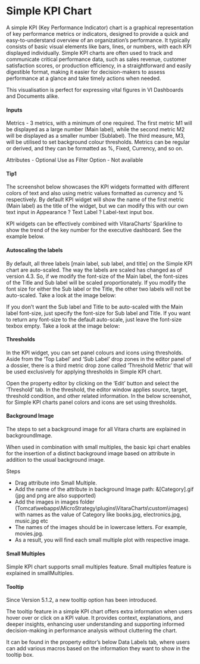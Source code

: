 # Simple KPI Chart

A simple KPI (Key Performance Indicator) chart is a graphical representation of key performance metrics or indicators, designed to provide a quick and easy-to-understand overview of an organization’s performance. It typically consists of basic visual elements like bars, lines, or numbers, with each KPI displayed individually. Simple KPI charts are often used to track and communicate critical performance data, such as sales revenue, customer satisfaction scores, or production efficiency, in a straightforward and easily digestible format, making it easier for decision-makers to assess performance at a glance and take timely actions when needed.

This visualisation is perfect for expressing vital figures in VI Dashboards and Documents alike.

#### Inputs <a href="#inputs" id="inputs"></a>

Metrics - 3 metrics, with a minimum of one required. The first metric M1 will be displayed as a large number (Main label), while the second metric M2 will be displayed as a smaller number (Sublabel). The third measure, M3, will be utilised to set background colour thresholds. Metrics can be regular or derived, and they can be formatted as %, Fixed, Currency, and so on.

Attributes - Optional Use as Filter Option - Not available

#### Tip1 <a href="#tip1" id="tip1"></a>

The screenshot below showcases the KPI widgets formatted with different colors of text and also using metric values formatted as currency and % respectively. By default KPI widget will show the name of the first metric (Main label) as the title of the widget, but we can modify this with our own text input in Appearance ? Text Label ? Label-text input box.

KPI widgets can be effectively combined with VitaraCharts’ Sparkline to show the trend of the key number for the executive dashboard. See the example below.

#### Autoscaling the labels <a href="#autoscaling-the-labels" id="autoscaling-the-labels"></a>

By default, all three labels \[main label, sub label, and title] on the Simple KPI chart are auto-scaled. The way the labels are scaled has changed as of version 4.3. So, if we modify the font-size of the Main label, the font-sizes of the Title and Sub label will be scaled proportionately. If you modify the font size for either the Sub label or the Title, the other two labels will not be auto-scaled. Take a look at the image below:

If you don’t want the Sub label and Title to be auto-scaled with the Main label font-size, just specify the font-size for Sub label and Title. If you want to return any font-size to the default auto-scale, just leave the font-size texbox empty. Take a look at the image below:&#x20;

#### Thresholds <a href="#thresholds" id="thresholds"></a>

In the KPI widget, you can set panel colours and icons using thresholds. Aside from the ‘Top Label’ and ‘Sub Label’ drop zones in the editor panel of a dossier, there is a third metric drop zone called ‘Threshold Metric’ that will be used exclusively for applying thresholds in Simple KPI chart.

Open the property editor by clicking on the ‘Edit’ button and select the ‘Threshold’ tab. In the threshold, the editor window applies source, target, threshold condition, and other related information. In the below screenshot, for Simple KPI charts panel colors and icons are set using thresholds.

#### Background Image <a href="#background-image" id="background-image"></a>

The steps to set a background image for all Vitara charts are explained in backgroundImage.

When used in combination with small multiples, the basic kpi chart enables for the insertion of a distinct background image based on attribute in addition to the usual background image.

Steps

* Drag attribute into Small Multiple.
* Add the name of the attribute in background Image path: &\[Category].gif (jpg and png are also supported)
* Add the images in images folder (Tomcat\webapps\MicroStrategy\plugins\VitaraCharts\custom\images) with names as the value of Category like books.jpg, electronics.jpg, music.jpg etc
* The names of the images should be in lowercase letters. For example, movies.jpg.
* As a result, you will find each small multiple plot with respective image.

#### Small Multiples <a href="#small-multiples" id="small-multiples"></a>

Simple KPI chart supports small multiples feature. Small multiples feature is explained in smallMultiples.

#### Tooltip <a href="#tooltip" id="tooltip"></a>

Since Version 5.1.2, a new tooltip option has been introduced.

The tooltip feature in a simple KPI chart offers extra information when users hover over or click on a KPI value. It provides context, explanations, and deeper insights, enhancing user understanding and supporting informed decision-making in performance analysis without cluttering the chart.

It can be found in the property editor’s below Data Labels tab, where users can add various macros based on the information they want to show in the tooltip box.
